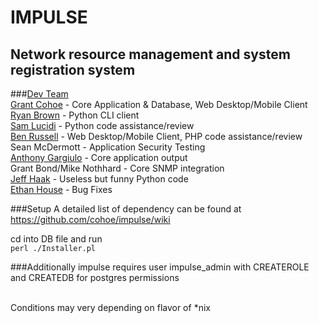 IMPULSE
==============
Network resource management and system registration system
--------------

###[Dev Team](https://github.com/cohoe/impulse/wiki#wiki-Project_Team)<br />
[Grant Cohoe](https://github.com/cohoe) - Core Application & Database, Web Desktop/Mobile Client<br />
[Ryan Brown](https://github.com/ryansb) - Python CLI client<br />
[Sam Lucidi](https://github.com/mansam) - Python code assistance/review<br />
[Ben Russell](https://github.com/benrr101) - Web Desktop/Mobile Client, PHP code assistance/review<br />
Sean McDermott - Application Security Testing<br />
[Anthony Gargiulo](https://github.com/agargiulo) - Core application output<br />
Grant Bond/Mike Nothhard - Core SNMP integration<br />
[Jeff Haak](https://github.com/zemon1) - Useless but funny Python code<br />
[Ethan House](https://github.com/ehouse) - Bug Fixes<br />

###Setup
A detailed list of dependency can be found at<br />
<https://github.com/cohoe/impulse/wiki><br />

cd into DB file and run<br />
`perl ./Installer.pl`

###Additionally
impulse requires user impulse_admin with CREATEROLE and CREATEDB for postgres permissions<br /><br />

Conditions may very depending on flavor of *nix
